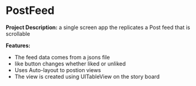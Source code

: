 # PostFeed
<b>Project Description:</b> a single screen app the replicates a Post feed that is scrollable 

<b>Features:</b><br>
* The feed data comes from a jsons file<br>
* like button changes whether liked or unliked<br>
* Uses Auto-layout to postion views<br>
* The view is created using UITableView on the story board<br><br>


